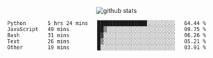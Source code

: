 <!-- <h1 align="center">Hello 👋 </h3> -->

<p align="center">
  <img src="https://github-readme-stats.vercel.app/api?username=syeehyn&hide=stars,prs,issues,contribs&count_private=true&hide_title=true" alt="github stats" />
</p>

<!--START_SECTION:waka-->
```text
Python       5 hrs 24 mins   ████████████████░░░░░░░░░   64.44 % 
JavaScript   49 mins         ██▒░░░░░░░░░░░░░░░░░░░░░░   09.75 % 
Bash         31 mins         █▓░░░░░░░░░░░░░░░░░░░░░░░   06.26 % 
Text         26 mins         █▒░░░░░░░░░░░░░░░░░░░░░░░   05.21 % 
Other        19 mins         █░░░░░░░░░░░░░░░░░░░░░░░░   03.91 % 
```
<!--END_SECTION:waka-->
